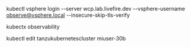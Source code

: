kubectl vsphere login --server wcp.lab.livefire.dev --vsphere-username observe@vsphere.local --insecure-skip-tls-verify

kubectx observability

kubectl edit tanzukubernetescluster miuser-30b


